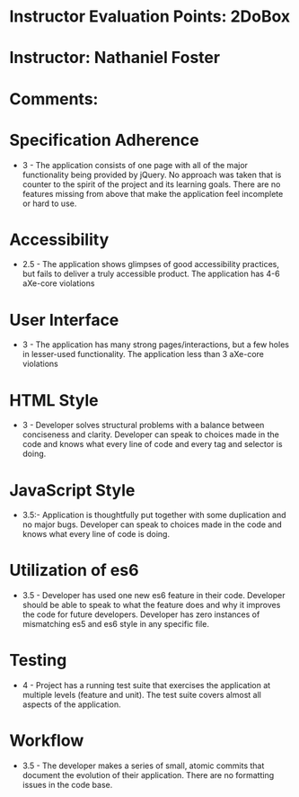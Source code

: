 # Instructor Evaluation Points: 2DoBox
# Instructor: Nathaniel Foster
# Comments:

# Specification Adherence

* 3 - The application consists of one page with all of the major functionality being provided by jQuery. No approach was taken that is counter to the spirit of the project and its learning goals. There are no features missing from above that make the application feel incomplete or hard to use.


# Accessibility

* 2.5 - The application shows glimpses of good accessibility practices, but fails to deliver a truly accessible product. The application has  4-6 aXe-core violations


# User Interface

* 3 - The application has many strong pages/interactions, but a few holes in lesser-used functionality. The application less than 3 aXe-core violations


# HTML Style

* 3 - Developer solves structural problems with a balance between conciseness and clarity. Developer can speak to choices made in the code and knows what every line of code and every tag and selector is doing.


# JavaScript Style

* 3.5:- Application is thoughtfully put together with some duplication and no major bugs. Developer can speak to choices made in the code and knows what every line of code is doing.


# Utilization of es6

* 3.5 - Developer has used one new es6 feature in their code. Developer should be able to speak to what the feature does and why it improves the code for future developers. Developer has zero instances of mismatching es5 and es6 style in any specific file.


# Testing

* 4 - Project has a running test suite that exercises the application at multiple levels (feature and unit). The test suite covers almost all aspects of the application.


# Workflow

* 3.5 - The developer makes a series of small, atomic commits that document the evolution of their application. There are no formatting issues in the code base.
